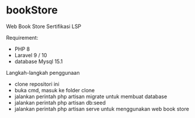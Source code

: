 # bookStore
 Web Book Store Sertifikasi LSP

Requirement:
- PHP 8
- Laravel 9 / 10
- database Mysql 15.1

Langkah-langkah penggunaan
- clone repositori ini
- buka cmd, masuk ke folder clone
- jalankan perintah php artisan migrate untuk membuat database
- jalankan perintah php artisan db:seed
- jalankan perintah php artisan serve untuk menggunakan web book store